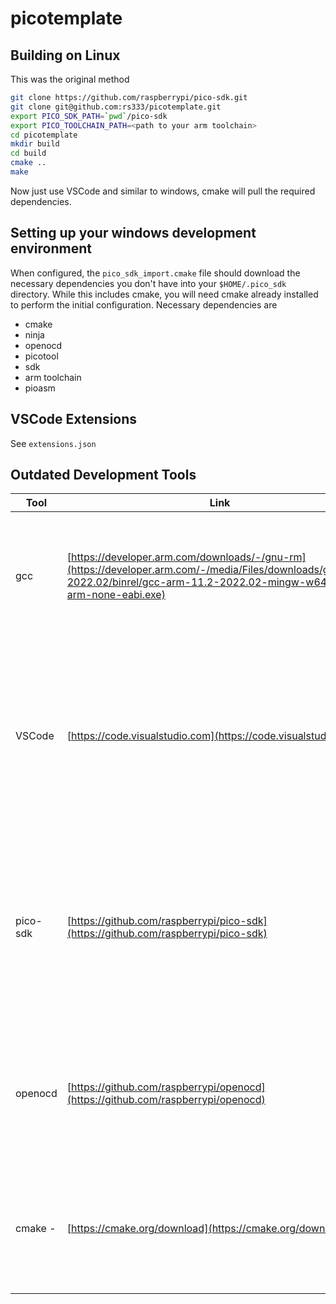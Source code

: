 # picotemplate

## Building on Linux
This was the original method

```bash  
git clone https://github.com/raspberrypi/pico-sdk.git
git clone git@github.com:rs333/picotemplate.git
export PICO_SDK_PATH=`pwd`/pico-sdk
export PICO_TOOLCHAIN_PATH=<path to your arm toolchain>
cd picotemplate
mkdir build
cd build
cmake ..
make
```

Now just use VSCode and similar to windows, cmake will pull the required dependencies.

## Setting up your windows development environment
When configured, the `pico_sdk_import.cmake` file should download the necessary dependencies you don't have into your `$HOME/.pico_sdk` directory.  While this includes cmake, you will need cmake already installed to perform the initial configuration.  Necessary dependencies are
- cmake
- ninja
- openocd
- picotool
- sdk
- arm toolchain
- pioasm 

## VSCode Extensions
See `extensions.json`

## Outdated Development Tools

| Tool | Link | Description |
| ---------- | ---- | ----------- |
| gcc     | [https://developer.arm.com/downloads/-/gnu-rm](https://developer.arm.com/-/media/Files/downloads/gnu/11.2-2022.02/binrel/gcc-arm-11.2-2022.02-mingw-w64-i686-arm-none-eabi.exe) | Arm GNU Toolchain is a community supported pre-built GNU compiler toolchain for Arm based CPUs. |
| VSCode  | [https://code.visualstudio.com](https://code.visualstudio.com)| A lightweight but powerful source code editor which when run with the appriate extensions effectively becomes a great cross platform Integrated Development Environment. |
| pico-sdk| [https://github.com/raspberrypi/pico-sdk](https://github.com/raspberrypi/pico-sdk)| Headers, Libraries and build system necessary to write programs for the RP2040-based devices such as the Raspberry Pi Pico in C, C++ or assembly language.
| openocd | [https://github.com/raspberrypi/openocd](https://github.com/raspberrypi/openocd) | Provides on-chip programming and debugging support with a layered architecture of JTAG interface and TAP support. |
| cmake - | [https://cmake.org/download](https://cmake.org/download)| An open-source, cross-platform family of tools designed to build, test and package software. |
